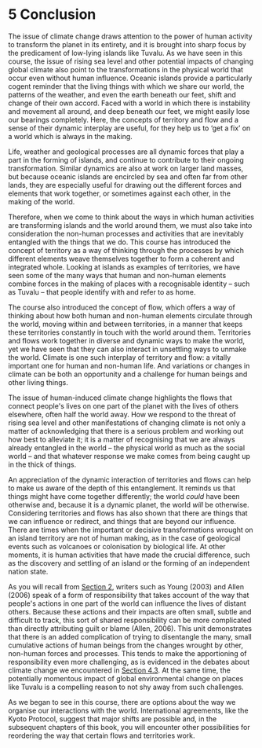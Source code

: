# 5 Conclusion


The issue of climate change draws attention to the power of human activity to transform the planet in its entirety, and it is brought into sharp focus by the predicament of low-lying islands like Tuvalu. As we have seen in this course, the issue of rising sea level and other potential impacts of changing global climate also point to the transformations in the physical world that occur even without human influence. Oceanic islands provide a particularly cogent reminder that the living things with which we share our world, the patterns of the weather, and even the earth beneath our feet, shift and change of their own accord. Faced with a world in which there is instability and movement all around, and deep beneath our feet, we might easily lose our bearings completely. Here, the concepts of territory and flow and a sense of their dynamic interplay are useful, for they help us to ‘get a fix’ on a world which is always in the making.

Life, weather and geological processes are all dynamic forces that play a part in the forming of islands, and continue to contribute to their ongoing transformation. Similar dynamics are also at work on larger land masses, but because oceanic islands are encircled by sea and often far from other lands, they are especially useful for drawing out the different forces and elements that work together, or sometimes against each other, in the making of the world.

Therefore, when we come to think about the ways in which human activities are transforming islands and the world around them, we must also take into consideration the non-human processes and activities that are inevitably entangled with the things that we do. This course has introduced the concept of territory as a way of thinking through the processes by which different elements weave themselves together to form a coherent and integrated whole. Looking at islands as examples of territories, we have seen some of the many ways that human and non-human elements combine forces in the making of places with a recognisable identity – such as Tuvalu – that people identify with and refer to as home.

The course also introduced the concept of flow, which offers a way of thinking about how both human and non-human elements circulate through the world, moving within and between territories, in a manner that keeps these territories constantly in touch with the world around them. Territories and flows work together in diverse and dynamic ways to make the world, yet we have seen that they can also interact in unsettling ways to unmake the world. Climate is one such interplay of territory and flow: a vitally important one for human and non-human life. And variations or changes in climate can be both an opportunity and a challenge for human beings and other living things.

The issue of human-induced climate change highlights the flows that connect people's lives on one part of the planet with the lives of others elsewhere, often half the world away. How we respond to the threat of rising sea level and other manifestations of changing climate is not only a matter of acknowledging that there is a serious problem and working out how best to alleviate it; it is a matter of recognising that we are always already entangled in the world – the physical world as much as the social world – and that whatever response we make comes from being caught up in the thick of things.

An appreciation of the dynamic interaction of territories and flows can help to make us aware of the depth of this entanglement. It reminds us that things might have come together differently; the world *could* have been otherwise and, because it is a dynamic planet, the world *will* be otherwise. Considering territories and flows has also shown that there are things that we can influence or redirect, and things that are beyond our influence. There are times when the important or decisive transformations wrought on an island territory are not of human making, as in the case of geological events such as volcanoes or colonisation by biological life. At other moments, it is human activities that have made the crucial difference, such as the discovery and settling of an island or the forming of an independent nation state.

As you will recall from <a xmlns:str="http://exslt.org/strings" href="">Section 2</a>, writers such as Young (2003) and Allen (2006) speak of a form of responsibility that takes account of the way that people's actions in one part of the world can influence the lives of distant others. Because these actions and their impacts are often small, subtle and difficult to track, this sort of shared responsibility can be more complicated than directly attributing guilt or blame (Allen, 2006). This unit demonstrates that there is an added complication of trying to disentangle the many, small cumulative actions of human beings from the changes wrought by other, non-human forces and processes. This tends to make the apportioning of responsibility even more challenging, as is evidenced in the debates about climate change we encountered in <a xmlns:str="http://exslt.org/strings" href="">Section 4.3</a>. At the same time, the potentially momentous impact of global environmental change on places like Tuvalu is a compelling reason to not shy away from such challenges.

As we began to see in this course, there are options about the way we organise our interactions with the world. International agreements, like the Kyoto Protocol, suggest that major shifts are possible and, in the subsequent chapters of this book, you will encounter other possibilities for reordering the way that certain flows and territories work.

